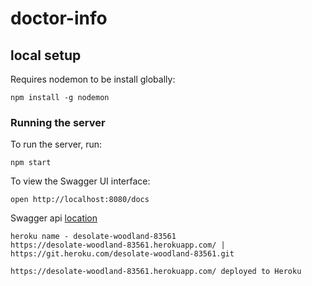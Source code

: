 # doctor-info

## local setup
Requires nodemon to be install globally:

```
npm install -g nodemon
```

### Running the server
To run the server, run:

```
npm start
```

To view the Swagger UI interface:

```
open http://localhost:8080/docs
```

Swagger api [location](./config/swagger.json)


```
heroku name - desolate-woodland-83561
https://desolate-woodland-83561.herokuapp.com/ | https://git.heroku.com/desolate-woodland-83561.git

https://desolate-woodland-83561.herokuapp.com/ deployed to Heroku
```
